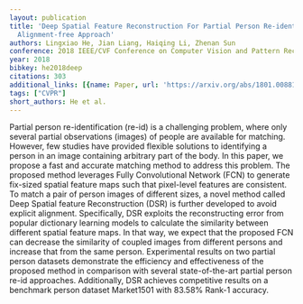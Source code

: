```yaml
---
layout: publication
title: 'Deep Spatial Feature Reconstruction For Partial Person Re-identification:
  Alignment-free Approach'
authors: Lingxiao He, Jian Liang, Haiqing Li, Zhenan Sun
conference: 2018 IEEE/CVF Conference on Computer Vision and Pattern Recognition
year: 2018
bibkey: he2018deep
citations: 303
additional_links: [{name: Paper, url: 'https://arxiv.org/abs/1801.00881'}]
tags: ["CVPR"]
short_authors: He et al.
---
```

Partial person re-identification (re-id) is a challenging problem, where only
several partial observations (images) of people are available for matching.
However, few studies have provided flexible solutions to identifying a person
in an image containing arbitrary part of the body. In this paper, we propose a
fast and accurate matching method to address this problem. The proposed method
leverages Fully Convolutional Network (FCN) to generate fix-sized spatial
feature maps such that pixel-level features are consistent. To match a pair of
person images of different sizes, a novel method called Deep Spatial feature
Reconstruction (DSR) is further developed to avoid explicit alignment.
Specifically, DSR exploits the reconstructing error from popular dictionary
learning models to calculate the similarity between different spatial feature
maps. In that way, we expect that the proposed FCN can decrease the similarity
of coupled images from different persons and increase that from the same
person. Experimental results on two partial person datasets demonstrate the
efficiency and effectiveness of the proposed method in comparison with several
state-of-the-art partial person re-id approaches. Additionally, DSR achieves
competitive results on a benchmark person dataset Market1501 with 83.58%
Rank-1 accuracy.